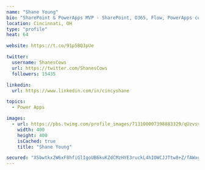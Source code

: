```yaml
---
name: "Shane Young"
bio: "SharePoint & PowerApps MVP - SharePoint, O365, Flow, PowerApps consulting? @PowerApps911 | Pure Snark? You found it."
location: Cincinnati, OH
type: "profile"
heat: 64

website: https://t.co/91p5BQ3pUe

twitter:
  username: ShanesCows
  url: https://twitter.com/ShanesCows
  followers: 15435

linkedin:
  url: https://www.linkedin.com/in/cincyshane

topics:
  - Power Apps

images:
  - url: https://pbs.twimg.com/profile_images/713100007398883329/qUzvsvQ3_400x400.jpg
    width: 400
    height: 400
    isCached: true
    title: "Shane Young"

secured: "XSbwtkx2W6xF8hfiGlIgoUB6kuKZdCMzHYE3ruckL4hIOWCJJTtw8+Z/fAWxgi15Vi4j+5NjFVcJWTV4jbZzbhkr1Y7Twegi6wpUvO7MF9gFj43zGnumzGpn9xf0PQ1CGHF0ll3F3mXyzCIdpimgC2G1IoZirzSfpR1c4+Q6LvzFsjhmaCBXd1qiRm9Jkd0RO+QTy5LFZH+ZPDKRXJ5EKHMY5isDaejb7DDbv4waM2aABU2wyRV8zkGzIDn4uu/CleYolKRxBkEZ9TY5Vu/kjCZXVGbBB4WcOmpYmjGporpuOT45FqzlCmoQ1+SEWmTUyBtpzOIVdME0oag9h6plsC6fK2xK4aaJcfvykeww8+jCj+4x+mUoJNay0GSZr2B0MRNOw3pfwcAvdbc1p07/aEB13WTIT5+9iHA8wmC4YJc=;vNQurkx+uoh+tn+LWaHYUA=="
---
```


